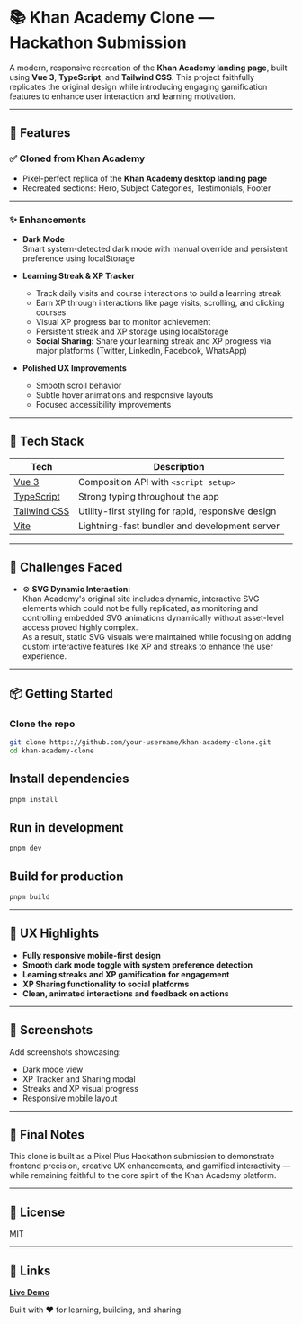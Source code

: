 # 📚 Khan Academy Clone — Hackathon Submission

A modern, responsive recreation of the **Khan Academy landing page**, built using **Vue 3**, **TypeScript**, and **Tailwind CSS**. This project faithfully replicates the original design while introducing engaging gamification features to enhance user interaction and learning motivation.

---

## 🚀 Features

### ✅ Cloned from Khan Academy
- Pixel-perfect replica of the **Khan Academy desktop landing page**
- Recreated sections: Hero, Subject Categories, Testimonials, Footer

---

### ✨ Enhancements
- **Dark Mode**  
  Smart system-detected dark mode with manual override and persistent preference using localStorage

- **Learning Streak & XP Tracker**  
  - Track daily visits and course interactions to build a learning streak
  - Earn XP through interactions like page visits, scrolling, and clicking courses
  - Visual XP progress bar to monitor achievement
  - Persistent streak and XP storage using localStorage
  - **Social Sharing:** Share your learning streak and XP progress via major platforms (Twitter, LinkedIn, Facebook, WhatsApp)

- **Polished UX Improvements**  
  - Smooth scroll behavior
  - Subtle hover animations and responsive layouts
  - Focused accessibility improvements

---

## 🧠 Tech Stack

| Tech | Description |
|------|-------------|
| [Vue 3](https://vuejs.org/) | Composition API with `<script setup>` |
| [TypeScript](https://www.typescriptlang.org/) | Strong typing throughout the app |
| [Tailwind CSS](https://tailwindcss.com/) | Utility-first styling for rapid, responsive design |
| [Vite](https://vitejs.dev/) | Lightning-fast bundler and development server |

---

## 🚧 Challenges Faced

- ⚙️ **SVG Dynamic Interaction:**  
  Khan Academy's original site includes dynamic, interactive SVG elements which could not be fully replicated, as monitoring and controlling embedded SVG animations dynamically without asset-level access proved highly complex.  
  As a result, static SVG visuals were maintained while focusing on adding custom interactive features like XP and streaks to enhance the user experience.

---

## 📦 Getting Started

### Clone the repo
```bash
git clone https://github.com/your-username/khan-academy-clone.git
cd khan-academy-clone
```

## Install dependencies

```bash
pnpm install
```

## Run in development

```bash
pnpm dev
```

## Build for production

```bash
pnpm build
```

---

## 📱 UX Highlights

- **Fully responsive mobile-first design**
- **Smooth dark mode toggle with system preference detection**
- **Learning streaks and XP gamification for engagement**
- **XP Sharing functionality to social platforms**
- **Clean, animated interactions and feedback on actions**

---

## 📸 Screenshots

Add screenshots showcasing:

- Dark mode view
- XP Tracker and Sharing modal
- Streaks and XP visual progress
- Responsive mobile layout

---

## 🏁 Final Notes

This clone is built as a Pixel Plus Hackathon submission to demonstrate frontend precision, creative UX enhancements, and gamified interactivity — while remaining faithful to the core spirit of the Khan Academy platform.

---

## 📝 License

MIT

---

## 🔗 Links

[**Live Demo**](https://khanacademy-clone-theta.vercel.app/)

Built with ❤️ for learning, building, and sharing.